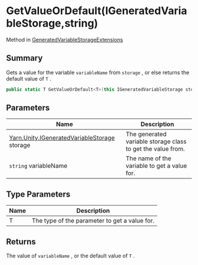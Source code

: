 # GetValueOrDefault(IGeneratedVariableStorage,string)

Method in [GeneratedVariableStorageExtensions](yarn.unity.generatedvariablestorageextensions.md)

## Summary

Gets a value for the variable `variableName` from `storage` , or else returns the default value of `T` .

```csharp
public static T GetValueOrDefault<T>(this IGeneratedVariableStorage storage, string variableName) where T : IConvertible
```

## Parameters

| Name                                                                                    | Description                                                 |
| --------------------------------------------------------------------------------------- | ----------------------------------------------------------- |
| [Yarn.Unity.IGeneratedVariableStorage](yarn.unity.igeneratedvariablestorage.md) storage | The generated variable storage class to get the value from. |
| `string` variableName                                                                   | The name of the variable to get a value for.                |

## Type Parameters

| Name | Description                                   |
| ---- | --------------------------------------------- |
| T    | The type of the parameter to get a value for. |

## Returns

The value of `variableName` , or the default value of `T` .
